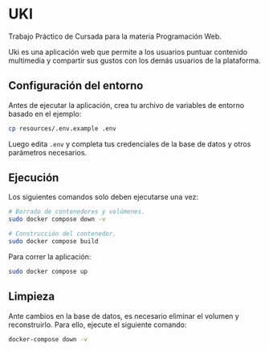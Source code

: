 # UKI

Trabajo Práctico de Cursada para la materia Programación Web.

Uki es una aplicación web que permite a los usuarios puntuar contenido multimedia y compartir sus gustos con los demás usuarios de la plataforma.

## Configuración del entorno

Antes de ejecutar la aplicación, crea tu archivo de variables de entorno basado en el ejemplo:

```bash
cp resources/.env.example .env
```

Luego edita `.env` y completa tus credenciales de la base de datos y otros parámetros necesarios.

## Ejecución

Los siguientes comandos solo deben ejecutarse una vez:

```bash
# Borrado de contenedores y volúmenes.
sudo docker compose down -v

# Construcción del contenedor.
sudo docker compose build
```

Para correr la aplicación:

```bash
sudo docker compose up
```

## Limpieza

Ante cambios en la base de datos, es necesario eliminar el volumen y reconstruirlo. Para ello, ejecute el siguiente comando:

```sh
docker-compose down -v
```
